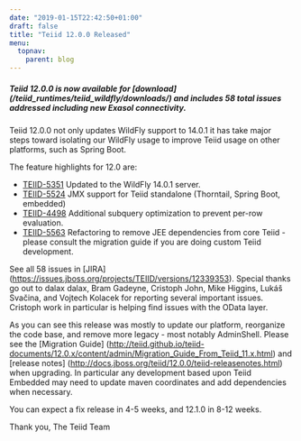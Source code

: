 ```yaml
---
date: "2019-01-15T22:42:50+01:00"
draft: false
title: "Teiid 12.0.0 Released"
menu:
  topnav:
    parent: blog
---
```


##### Teiid 12.0.0 is now available for [download] (/teiid_runtimes/teiid_wildfly/downloads/) and includes 58 total issues addressed including new Exasol connectivity.

<!--more-->

Teiid 12.0.0 not only updates WildFly support to 14.0.1 it has take major steps toward isolating our WildFly usage to improve Teiid usage on other platforms, such as Spring Boot.

The feature highlights for 12.0 are:

<ul>
  <li><a href="https://issues.jboss.org/browse/TEIID-5351">TEIID-5351</a> Updated to the WildFly 14.0.1 server.</li>
  <li><a href="https://issues.jboss.org/browse/TEIID-5524">TEIID-5524</a> JMX support for Teiid standalone (Thorntail, Spring Boot, embedded)</li>
  <li><a href="https://issues.jboss.org/browse/TEIID-4498">TEIID-4498</a> Additional subquery optimization to prevent per-row evaluation.</li>
  <li><a href="https://issues.jboss.org/browse/TEIID-5563">TEIID-5563</a> Refactoring to remove JEE dependencies from core Teiid - please consult the migration guide if you are doing custom Teiid development.</li>
</ul>

See all 58 issues in [JIRA] (https://issues.jboss.org/projects/TEIID/versions/12339353).  Special thanks go out to dalax dalax, Bram Gadeyne, Cristoph John, Mike Higgins, Lukáš Svačina, and Vojtech Kolacek for reporting several important issues.  Cristoph work in particular is helping find issues with the OData layer.

As you can see this release was mostly to update our platform, reorganize the code base, and remove more legacy - most notably AdminShell.  Please see the [Migration Guide] (http://teiid.github.io/teiid-documents/12.0.x/content/admin/Migration_Guide_From_Teiid_11.x.html) and [release notes] (http://docs.jboss.org/teiid/12.0.0/teiid-releasenotes.html) when upgrading.  In particular any development based upon Teiid Embedded may need to update maven coordinates and add dependencies when necessary.

You can expect a fix release in 4-5 weeks, and 12.1.0 in 8-12 weeks.

Thank you, 
The Teiid Team

